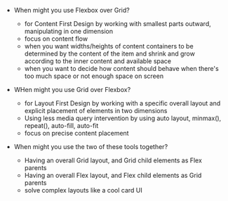 - When might you use Flexbox over Grid?
  - for Content First Design by working with smallest parts outward, manipulating in one dimension
  - focus on content flow
  - when you want widths/heights of content containers to be determined by the content of the item and shrink and grow according to the inner content and available space
  - when you want to decide how content should behave when there's too much space or not enough space on screen

- WHen might you use Grid over Flexbox?
  - for Layout First Design by working with a specific overall layout and explicit placement of elements in two dimensions
  - Using less media query intervention by using auto layout, minmax(), repeat(), auto-fill, auto-fit
  - focus on precise content placement

- When might you use the two of these tools together?
  - Having an overall Grid layout, and Grid child elements as Flex parents
  - Having an overall Flex layout, and Flex child elements as Grid parents
  - solve complex layouts like a cool card UI
